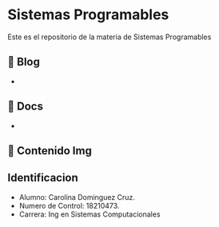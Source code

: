 # Sistemas Programables

Este es el repositorio de la materia de Sistemas Programables

:blue_book: Blog
-
-
:blue_book: Docs
-
-

:blue_book: Contenido Img
-

## Identificacion
- Alumno: Carolina Dominguez Cruz.
- Numero de Control: 18210473.
- Carrera: Ing en Sistemas Computacionales
